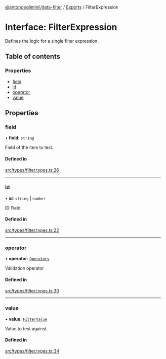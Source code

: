[@antondegliminil/data-filter](../README.md) / [Exports](../modules.md) / FilterExpression

# Interface: FilterExpression

Defines the logic for a single filter expression.

## Table of contents

### Properties

- [field](FilterExpression.md#field)
- [id](FilterExpression.md#id)
- [operator](FilterExpression.md#operator)
- [value](FilterExpression.md#value)

## Properties

### field

• **field**: `string`

Field of the item to test.

#### Defined in

[src/types/filter.types.ts:26](https://github.com/liminillabs/Data-Filter/blob/214e966/src/types/filter.types.ts#L26)

___

### id

• **id**: `string` \| `number`

ID Field

#### Defined in

[src/types/filter.types.ts:22](https://github.com/liminillabs/Data-Filter/blob/214e966/src/types/filter.types.ts#L22)

___

### operator

• **operator**: [`Operators`](../modules.md#operators)

Validation operator

#### Defined in

[src/types/filter.types.ts:30](https://github.com/liminillabs/Data-Filter/blob/214e966/src/types/filter.types.ts#L30)

___

### value

• **value**: [`FilterValue`](../modules.md#filtervalue)

Value to test against.

#### Defined in

[src/types/filter.types.ts:34](https://github.com/liminillabs/Data-Filter/blob/214e966/src/types/filter.types.ts#L34)
